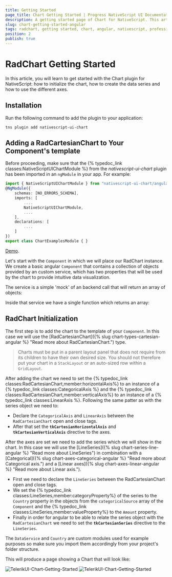 ```yaml
---
title: Getting Started
page_title: Chart Getting Started | Progress NativeScript UI Documentation
description: A getting started page of Chart for NativeScript. This article explains what are the steps to create a chart instance from scratch and use with Angular
slug: chart-getting-started-angular
tags: radchart, getting started, chart, angular, nativescript, professional, ui
position: 2
publish: true
---
```


# RadChart Getting Started
In this article, you will learn to get started with the Chart plugin for NativeScript: how to initialize the chart, how to create the data series and how to use the different axes.

## Installation
Run the following command to add the plugin to your application:

```
tns plugin add nativescript-ui-chart
```

## Adding a RadCartesianChart to Your Component's template
Before proceeding, make sure that the {% typedoc_link classes:NativeScriptUIChartModule %} from the *nativescript-ui-chart* plugin has been imported in an `ngModule` in your app. For example:

```TypeScript
import { NativeScriptUIChartModule } from "nativescript-ui-chart/angular";
@NgModule({
    schemas: [NO_ERRORS_SCHEMA],
    imports: [
        ....
        NativeScriptUIChartModule,
        ....
    ],
    declarations: [
        ....
    ]
})
export class ChartExamplesModule { }
```

[Demo](https://github.com/NativeScript/nativescript-ui-samples-angular/blob/master/chart/app/examples/chart-examples.module.ts).

Let's start with the `Component` in which we will place our RadChart instance. We create a basic angular `Component` that contains a collection of objects provided by an custom service, which has two properties that will be used by the chart to provide intuitive data visualization.

The service is a simple 'mock' of an backend call that will return an array of objects:

<snippet id='chart-angular-data-service'/>

Inside that service we have a single function which returns an array:

<snippet id='chart-angular-categorical-source'/>

<snippet id='chart-angular-country'/>

## RadChart Initialization
The first step is to add the chart to the template of your `Component`. In this case we will use the [RadCartesianChart]({% slug chart-types-cartesian-angular %} "Read more about RadCartesianChart.") type.

> Charts must be put in a parent layout panel that does not require from its children to have their own desired size. You should not therefore put your chart in a `StackLayout` or an auto-sized row within a `GridLayout`.

After adding the chart we need to set the {% typedoc_link classes:RadCartesianChart,member:horizontalAxis%} to an instance of a {% typedoc_link classes:CategoricalAxis %} and the {% typedoc_link classes:RadCartesianChart,member:verticalAxis%} to an instance of a {% typedoc_link classes:LinearAxis %}. Following the same patter as with the series object we need to:

- Declare the `CategoricalAxis` and `LinearAxis` between the `RadCartesianChart` open and close tags.
- After that set the **`tkCartesianHorizontalAxis`** and **`tkCartesianVerticalAxis`** directive to the axes.

After the axes are set we need to add the series which we will show in the chart. In this case we will use the [LineSeries]({% slug chart-series-line-angular %} "Read more about LineSeries") in combination with a [Categorical]({% slug chart-axes-categorical-angular %} "Read more about Categorical axis.") and a [Linear axes]({% slug chart-axes-linear-angular %} "Read more about Linear axis."). 

- First we need to declare the `LineSeries` between the RadCartesianChart open and close tags.
- We set the {% typedoc_link classes:LineSeries,member:categoryProperty%} of the series to the `Country` property in the objects from the `categoricalSource` array of the `Component` and the {% typedoc_link classes:LineSeries,member:valueProperty%} to the `Amount` property. 
- Finally in order for angular to be able to relate the series object with the `RadCartesianChart` we need to set the **`tkCartesianSeries`** directive to the `LineSeries`.

The `DataService` and `Country` are custom modules used for example purposes so make sure you import them accordingly from your project's folder structure.

<snippet id='chart-angular-line-series-component'/>
<snippet id='chart-angular-line-series'/>

This will produce a page showing a Chart that will look like:

![TelerikUI-Chart-Getting-Started](../../img/ns_ui/chart-getting-started-android.png "Android")  ![TelerikUI-Chart-Getting-Started](../../img/ns_ui/chart-getting-started-ios.png "iOS")
